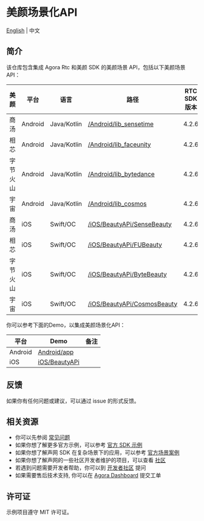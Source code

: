 # 美颜场景化API

[English](README.md) | 中文

## 简介

该仓库包含集成 Agora Rtc 和美颜 SDK 的美颜场景 API，包括以下美颜场景API：

| 美颜   | 平台       | 语言           | 路径                                                         | RTC SDK 版本 | Beauty SDK 版本 |
|------|----------|--------------|------------------------------------------------------------|------------|---------------|
| 商汤   | Android  | Java/Kotlin  | [/Android/lib_sensetime](/Android/lib_sensetime)           | 4.2.6   | 9.3.1         |
| 相芯   | Android  | Java/Kotlin  | [/Android/lib_faceunity](/Android/lib_faceunity)           | 4.2.6   | 8.7.0         |
| 字节火山 | Android  | Java/Kotlin  | [/Android/lib_bytedance](/Android/lib_bytedance)           | 4.2.6   | 4.6.0         |
| 宇宙   | Android  | Java/Kotlin  | [/Android/lib_cosmos](/Android/lib_cosmos)                 | 4.2.6   | 3.7.0         |
| 商汤   | iOS      | Swift/OC     | [/iOS/BeautyAPi/SenseBeauty](/iOS/BeautyAPi/SenseBeauty)   | 4.2.6   | 9.3.1         |
| 相芯   | iOS      | Swift/OC     | [/iOS/BeautyAPi/FUBeauty](/iOS/BeautyAPi/FUBeauty)         | 4.2.6  | 8.7.0         |
| 字节火山 | iOS      | Swift/OC     | [/iOS/BeautyAPi/ByteBeauty](/iOS/BeautyAPi/ByteBeauty)     | 4.2.6   | 4.5.1         |
| 宇宙   | iOS      | Swift/OC     | [/iOS/BeautyAPi/CosmosBeauty](/iOS/BeautyAPi/CosmosBeauty) | 4.2.6   | 3.7.1         |

你可以参考下面的Demo，以集成美颜场景化API：

| 平台      | Demo                   | 备注 |
|---------|------------------------|-------|
| Android | [Android/app](Android) |       |
| iOS     | [iOS/BeautyAPi](iOS)   |       |

## 反馈

如果你有任何问题或建议，可以通过 issue 的形式反馈。

## 相关资源

- 你可以先参阅 [常见问题](https://docs.agora.io/cn/faq)
- 如果你想了解更多官方示例，可以参考 [官方 SDK 示例](https://github.com/AgoraIO)
- 如果你想了解声网 SDK 在复杂场景下的应用，可以参考 [官方场景案例](https://github.com/AgoraIO-usecase)
- 如果你想了解声网的一些社区开发者维护的项目，可以查看 [社区](https://github.com/AgoraIO-Community)
- 若遇到问题需要开发者帮助，你可以到 [开发者社区](https://rtcdeveloper.com/) 提问
- 如果需要售后技术支持, 你可以在 [Agora Dashboard](https://dashboard.agora.io) 提交工单

## 许可证

示例项目遵守 MIT 许可证。
